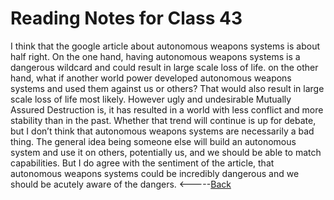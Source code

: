 # Reading Notes for Class 43
I think that the google article about autonomous weapons systems is about half right. On the one hand, having autonomous weapons systems is a dangerous wildcard and could result in large scale loss of life. on the other hand, what if another world power developed autonomous weapons systems and used them against us or others? That would also result in large scale loss of life most likely. However ugly and undesirable Mutually Assured Destruction is, it has resulted in a world with less conflict and more stability than in the past. Whether that trend will continue is up for debate, but I don’t think that autonomous weapons systems are necessarily a bad thing. The general idea being someone else will build an autonomous system and use it on others, potentially us, and we should be able to match capabilities. But I do agree with the sentiment of the article, that autonomous weapons systems could be incredibly dangerous and we should be acutely aware of the dangers.
<-----[Back](../README.md)